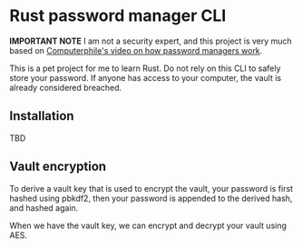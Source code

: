 # Rust password manager CLI

**IMPORTANT NOTE**
I am not a security expert, and this project is very much based on [Computerphile's video on how password managers work](https://youtu.be/w68BBPDAWr8).

This is a pet project for me to learn Rust. Do not rely on this CLI to safely store your password. If anyone has access to your computer, the vault is already considered breached.

## Installation

TBD

## Vault encryption

To derive a vault key that is used to encrypt the vault, your password is first hashed using pbkdf2, then your password is appended to the derived hash, and hashed again.

When we have the vault key, we can encrypt and decrypt your vault using AES.
